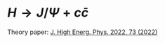 # $H \rightarrow J/\Psi + c\bar{c}$
Theory paper: [J. High Energ. Phys. 2022, 73 (2022)](https://doi.org/10.1007/JHEP08(2022)073)
